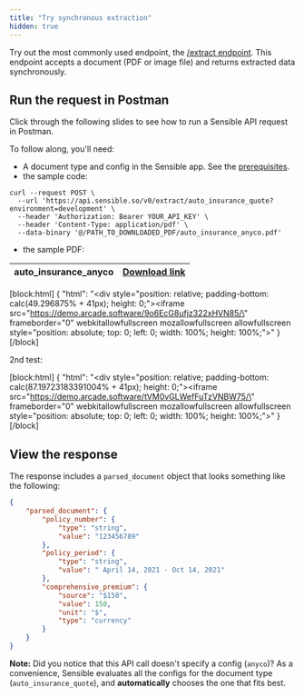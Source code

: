 ```yaml
---
title: "Try synchronous extraction"
hidden: true
---
```


Try out the most commonly used endpoint, the  [/extract endpoint](https://sensiblehq.readme.io/reference#rate-confirmations). This endpoint accepts a document (PDF or image file) and returns extracted data synchronously. 



Run the request in Postman
----

Click through the following slides to see how to run a Sensible API request in Postman.

To follow along, you'll need:

- A document type and config in the Sensible app. See the [prerequisites](doc:api-tutorial#prerequisites).
- the sample code:


```curl
curl --request POST \
  --url 'https://api.sensible.so/v0/extract/auto_insurance_quote?environment=development' \
  --header 'Authorization: Bearer YOUR_API_KEY' \
  --header 'Content-Type: application/pdf' \
  --data-binary '@/PATH_TO_DOWNLOADED_PDF/auto_insurance_anyco.pdf'
```


- the sample PDF:

| auto_insurance_anyco | [Download link](https://github.com/sensible-hq/sensible-docs/raw/main/readme-sync/assets/v0/pdfs/auto_insurance_anyco.pdf) |
| -------------------- | ------------------------------------------------------------ |



[block:html]
{
  "html": "<div style=\"position: relative; padding-bottom: calc(49.296875% + 41px); height: 0;\"><iframe src=\"https://demo.arcade.software/9o6EcG8ufjz322xHVN85/\" frameborder=\"0\" webkitallowfullscreen mozallowfullscreen allowfullscreen style=\"position: absolute; top: 0; left: 0; width: 100%; height: 100%;\"></iframe></div>"
}
[/block]



2nd test:

[block:html]
{
  "html": "<div style=\"position: relative; padding-bottom: calc(87.19723183391004% + 41px); height: 0;\"><iframe src=\"https://demo.arcade.software/tVM0vGLWefFuTzVNBW75/\" frameborder=\"0\" webkitallowfullscreen mozallowfullscreen allowfullscreen style=\"position: absolute; top: 0; left: 0; width: 100%; height: 100%;\"></iframe></div>"
}
[/block]






View the response
---


The response includes a `parsed_document` object that looks something like the following:

```json
{
    "parsed_document": {
        "policy_number": {
            "type": "string",
            "value": "123456789"
        },
        "policy_period": {
            "type": "string",
            "value": " April 14, 2021 - Oct 14, 2021"
        },
        "comprehensive_premium": {
            "source": "$150",
            "value": 150,
            "unit": "$",
            "type": "currency"
        }
    }
}
```

**Note:**  Did you notice that this API call doesn't specify a config (`anyco`)? As a convenience, Sensible evaluates all the configs for the document type  (`auto_insurance_quote`), and **automatically** chooses the one that fits best.